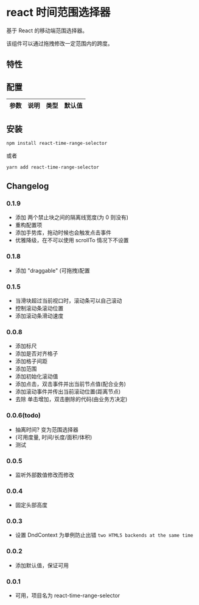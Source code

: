 # react 时间范围选择器

基于 React 的移动端范围选择器。

该组件可以通过拖拽修改一定范围内的跨度。

## 特性


## 配置

| 参数 | 说明 | 类型 | 默认值 |
| :----| :---- | :---- | :---- |


## 安装

```bash
npm install react-time-range-selector
```

或者

```bash
yarn add react-time-range-selector
```


## Changelog

### 0.1.9
- 添加 两个禁止块之间的隔离线宽度(为 0 则没有)
- 重构配置项
- 添加手势库，拖动时候也会触发点击事件
- 优雅降级，在不可以使用 scrollTo 情况下不设置

### 0.1.8
- 添加 "draggable" (可拖拽)配置

### 0.1.5
- 当滑块超过当前视口时，滚动条可以自己滚动
- 控制滚动条滚动位置
- 添加滚动条滑动速度

### 0.0.8
- 添加标尺
- 添加是否对齐格子
- 添加格子间距
- 添加范围
- 添加初始化滚动值
- 添加点击，双击事件并出当前节点值(配合业务)
- 添加滚动事件并传出当前滚动位置(距离节点)
- 去除 单击增加，双击删除的代码(由业务方决定)


### 0.0.6(todo)
- 抽离时间? 变为范围选择器
- (可用度量, 时间/长度/面积/体积)
- 测试

### 0.0.5
- 监听外部数值修改而修改

### 0.0.4
- 固定头部高度

### 0.0.3
- 设置  DndContext 为单例防止出错 `two HTML5 backends at the same time`

### 0.0.2
- 添加默认值，保证可用

### 0.0.1
- 可用，项目名为 react-time-range-selector


